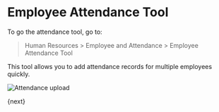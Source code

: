 <!-- add-breadcrumbs -->
# Employee Attendance Tool

To go the attendance tool, go to:

> Human Resources > Employee and Attendance > Employee Attendance Tool

This tool allows you to add attendance records for multiple employees quickly.

<img class="screenshot" alt="Attendance upload" src="{{docs_base_url}}/assets/img/human-resources/employee-attendance-tool.png">

{next}
